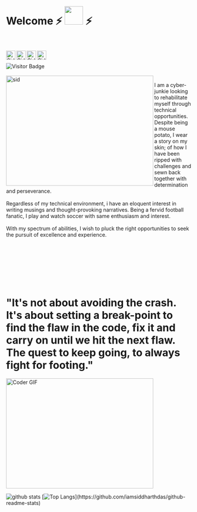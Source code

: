 # Welcome ⚡ <img src="https://media.giphy.com/media/mGcNjsfWAjY5AEZNw6/giphy.gif" width="50"> ⚡
<br /><br />
<a href="https://www.linkedin.com/in/iamsiddharthdas/">
  <img align="left" alt="Siddharth Das - LinkedIn" width="25px" src="https://cdn.jsdelivr.net/npm/simple-icons@v3/icons/linkedin.svg"/>
</a>
<a href="mailto:siddharthdas2203@gmail.com">
  <img align="left" alt="Siddharth Das - Gmail" width="25px" src="https://cdn.jsdelivr.net/npm/simple-icons@v3/icons/gmail.svg"/>
</a>
<a href="https://www.instagram.com/iamsiddharthdas/">
  <img align="left" alt="Siddharth Das - Instagram" width="25px" src="https://cdn.jsdelivr.net/npm/simple-icons@v3/icons/instagram.svg"/>
</a>
<a href="https://twitter.com/iamsiddharthdas">
  <img align="left" alt="Siddharth Das - Twitter" width="25px" src="https://cdn.jsdelivr.net/npm/simple-icons@v3/icons/twitter.svg"/>
</a>
<br />
<br />
![Visitor Badge](https://visitor-badge.laobi.icu/badge?page_id=iamsiddharthdas.iamsiddharthdas)
<br/>
<br />
<img src= "https://user-images.githubusercontent.com/57487500/88587391-83d7dd00-d073-11ea-9d42-348fe95ceb3b.jpg" align="left" alt="sid" width="400" height="300">
<br />
I am a cyber-junkie looking to rehabilitate myself through technical opportunities. Despite being a mouse potato, I wear a story on my skin; of how I have been ripped with challenges and sewn back together with determination and perseverance.
<br/>
<br/>
Regardless of my technical environment, i have an eloquent interest in writing musings and thought-provoking narratives. 
Being a fervid football fanatic, I play and watch soccer with same enthusiasm and interest.
<br/><br/>
With my spectrum of abilities, I wish to pluck the right opportunities to seek the pursuit of excellence and experience.

<br /><br />
#
<br/><br/>

# "It's not about avoiding the crash. It's about setting a break-point to find the flaw in the code, fix it and carry on until we hit the next flaw. The quest to keep going, to always fight for footing." 
<img src="https://media.giphy.com/media/SWoSkN6DxTszqIKEqv/giphy.gif" alt="Coder GIF" width="400" height="300">

![github stats](https://github-readme-stats.vercel.app/api?username=iamsiddharthdas&show_icons=true&theme=radical)
[![Top Langs](https://github-readme-stats.vercel.app/api/top-langs/?username=iamsiddharthdas&align="right")](https://github.com/iamsiddharthdas/github-readme-stats)










